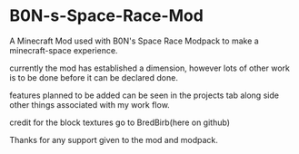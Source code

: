 # B0N-s-Space-Race-Mod
A Minecraft Mod used with B0N's Space Race Modpack to make a minecraft-space experience.

currently the mod has established a dimension, however lots of other work is to be done before it can be declared done.

features planned to be added can be seen in the projects tab along side other things associated with my work flow.

credit for the block textures go to BredBirb(here on github)

Thanks for any support given to the mod and modpack.
